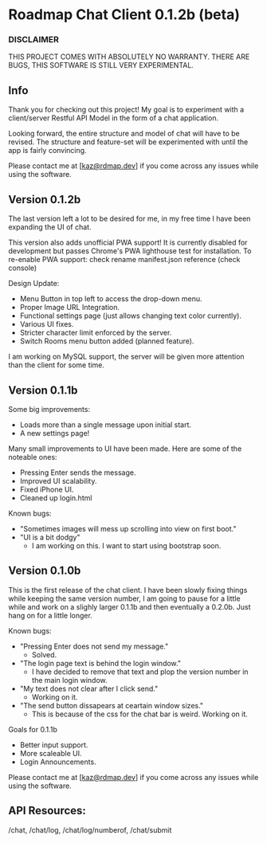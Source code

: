 
# Roadmap Chat Client 0.1.2b (beta)
### DISCLAIMER
THIS PROJECT COMES WITH ABSOLUTELY NO WARRANTY.
THERE ARE BUGS, THIS SOFTWARE IS STILL VERY EXPERIMENTAL.
## Info
Thank you for checking out this project! My goal is to experiment with a client/server Restful API Model in the form of a chat application.

Looking forward, the entire structure and model of chat will have to be revised. The structure and feature-set will be experimented with until the app is fairly convincing.

Please contact me at [kaz@rdmap.dev] if you come across any issues while using the software.

## Version 0.1.2b

The last version left a lot to be desired for me, in my free time I have been expanding the UI of chat.

This version also adds unofficial PWA support! It is currently disabled for development but passes Chrome's PWA lighthouse test for installation. To re-enable PWA support: check rename manifest.json reference (check console)

Design Update:
- Menu Button in top left to access the drop-down menu.
- Proper Image URL Integration.
- Functional settings page (just allows changing text color currently).
- Various UI fixes.
- Stricter character limit enforced by the server.
- Switch Rooms menu button added (planned feature).

I am working on MySQL support, the server will be given more attention than the client for some time.

## Version 0.1.1b

Some big improvements:
- Loads more than a single message upon initial start.
- A new settings page!

Many small improvements to UI have been made. Here are some of the noteable ones:
- Pressing Enter sends the message.
- Improved UI scalability.
- Fixed iPhone UI.
- Cleaned up login.html

Known bugs:
- "Sometimes images will mess up scrolling into view on first boot."
- "UI is a bit dodgy"
    - I am working on this. I want to start using bootstrap soon.


## Version 0.1.0b

This is the first release of the chat client. I have been slowly fixing things while keeping the same version number, I am going to pause for a little while and work on a slighly larger 0.1.1b and then eventually a 0.2.0b. Just hang on for a little longer.

Known bugs:
- "Pressing Enter does not send my message."
    - Solved.
- "The login page text is behind the login window."
    - I have decided to remove that text and plop the version number in the main login window.
- "My text does not clear after I click send."
    - Working on it.
- "The send button dissapears at ceartain window sizes."
    - This is because of the css for the chat bar is weird. Working on it.

Goals for 0.1.1b
- Better input support.
- More scaleable UI.
- Login Announcements.


Please contact me at [kaz@rdmap.dev] if you come across any issues while using the software.

## API Resources:
/chat, /chat/log, /chat/log/numberof, /chat/submit

